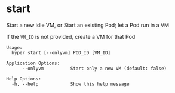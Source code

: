 # start

Start a new idle VM, or Start an existing Pod; let a Pod run in a VM

If the `VM_ID` is not provided, create a VM for that Pod

	Usage:
	  hyper start [--onlyvm] POD_ID [VM_ID]

	Application Options:
	      --onlyvm          Start only a new VM (default: false)

	Help Options:
	  -h, --help            Show this help message
